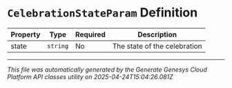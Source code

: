 # `CelebrationStateParam` Definition

| Property | Type | Required | Description |
|----------|------|----------|-------------|
| state | `string` | No | The state of the celebration |

---

*This file was automatically generated by the Generate Genesys Cloud Platform API classes utility on 2025-04-24T15:04:26.081Z*